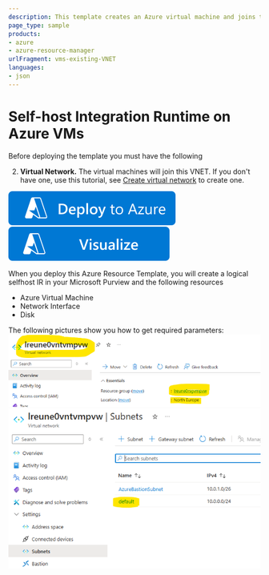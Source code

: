 ```yaml
---
description: This template creates an Azure virtual machine and joins to an existing VNET
page_type: sample
products:
- azure
- azure-resource-manager
urlFragment: vms-existing-VNET
languages:
- json
---
```

# Self-host Integration Runtime on Azure VMs

Before deploying the template you must have the following

2. **Virtual Network.** The virtual machines will join this VNET. If you don't have one, use this tutorial, see [Create virtual network](https://docs.microsoft.com/azure/virtual-network/virtual-networks-create-vnet-arm-pportal#create-a-virtual-network) to create one.

[![Deploy To Azure](https://raw.githubusercontent.com/Azure/azure-quickstart-templates/master/1-CONTRIBUTION-GUIDE/images/deploytoazure.svg?sanitize=true)](https://portal.azure.com/#create/Microsoft.Template/uri/https%3A%2F%2Fraw.githubusercontent.com%2Fluisrac%2Fpurview-samples%2Fmaster%2FIaC%2Fvms-existing-VNET%2Fazuredeploy.json)  [![Visualize](https://raw.githubusercontent.com/Azure/azure-quickstart-templates/master/1-CONTRIBUTION-GUIDE/images/visualizebutton.svg?sanitize=true)](http://armviz.io/#/?load=https%3A%2F%2Fraw.githubusercontent.com%2Fluisrac%2Fpurview-samples%2Fmaster%2FIaC%2Fvms-existing-VNET%2Fazuredeploy.json)

When you deploy this Azure Resource Template, you will create a logical selfhost IR in your Microsoft Purview and the following resources

- Azure Virtual Machine
- Network Interface
- Disk

The following pictures show you how to get required parameters:
![VNET](../../images/vnet.png)
![Subnet](../../images/subnet.png)
